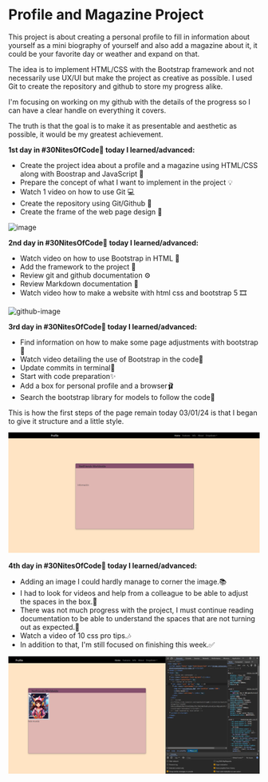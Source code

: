 # Profile and Magazine Project

This project is about creating a personal profile to fill in information about yourself as a mini biography of yourself and also add a magazine about it, it could be your favorite day or weather and expand on that.

The idea is to implement HTML/CSS with the Bootstrap framework and not necessarily use UX/UI but make the project as creative as possible. I used Git to create the repository and github to store my progress alike.

I'm focusing on working on my github with the details of the progress so I can have a clear handle on everything it covers.

The truth is that the goal is to make it as presentable and aesthetic as possible, it would be my greatest achievement.



**1st day in #30NitesOfCode🥚 today I learned/advanced:**

- Create the project idea about a profile and a magazine using HTML/CSS along with Boostrap and JavaScript 🎯
- Prepare the concept of what I want to implement in the project 💡
- Watch 1 video on how to use Git 💻
- Create the repository using Git/Github 🧵
- Create the frame of the web page design 🎀

![image](https://github.com/Teshidesu/Profile-magazine/assets/118557327/a4dd5b28-2f7e-45ab-afe7-6e170714b59d)


**2nd day in #30NitesOfCode🥚 today I learned/advanced:**

- Watch video on how to use Bootstrap in HTML 🎯
- Add the framework to the project 🎲
- Review git and github documentation ⚙
- Review Markdown documentation 🎫
- Watch video how to make a website with html css and bootstrap 5 🎞

![github-image](https://github.com/Teshidesu/Profile-magazine/assets/118557327/6f5dfea1-4f5c-4941-b5f8-c8829759b79d)

**3rd day in #30NitesOfCode🥚 today I learned/advanced:**

- Find information on how to make some page adjustments with bootstrap🌼
- Watch video detailing the use of Bootstrap in the code👗
- Update commits in terminal🎈
- Start with code preparation✨
- Add a box for personal profile and a browser🩰
- Search the bootstrap library for models to follow the code🍂

This is how the first steps of the page remain today 03/01/24 is that I began to give it structure and a little style.

![github-image](css/profile.PNG)

**4th day in #30NitesOfCode🥚 today I learned/advanced:** 

- Adding an image I could hardly manage to corner the image.📚
- I had to look for videos and help from a colleague to be able to adjust the spaces in the box.💾
- There was not much progress with the project, I must continue reading documentation to be able to understand the spaces that are not turning out as expected.🎃
- Watch a video of 10 css pro tips.🎶
- In addition to that, I'm still focused on finishing this week.✅

![github-image](css/prfff.PNG)


